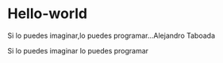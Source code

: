 # Hello-world
Si lo puedes imaginar,lo puedes programar...Alejandro Taboada

<html>
<head>
<title>Nada es imposible </title>
</head>
<body>
<p>Si lo puedes imaginar lo puedes programar</p>
</body>
</html>
